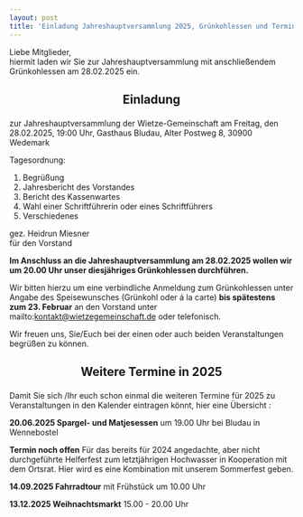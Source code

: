 ```yaml
---
layout: post
title: 'Einladung Jahreshauptversammlung 2025, Grünkohlessen und Termine'
---
```


Liebe Mitglieder,  
hiermit laden wir Sie zur Jahreshauptversammlung mit anschließendem Grünkohlessen am 28.02.2025 ein.
  
  
<h2><p align="center">Einladung</p></h2>
zur Jahreshauptversammlung der Wietze-Gemeinschaft
am Freitag, den 28.02.2025, 19:00 Uhr,
Gasthaus Bludau, Alter Postweg 8, 30900 Wedemark
  
Tagesordnung:
1.	Begrüßung
2.	Jahresbericht des Vorstandes
3.	Bericht des Kassenwartes
4.	Wahl einer Schriftführerin oder eines Schriftführers
5.	Verschiedenes

gez. Heidrun Miesner  
für den Vorstand  




    



      
**Im Anschluss an die Jahreshauptversammlung am 28.02.2025 wollen wir um
20.00 Uhr unser diesjähriges Grünkohlessen durchführen.**

  
Wir bitten hierzu um eine verbindliche Anmeldung zum Grünkohlessen unter Angabe des Speisewunsches (Grünkohl oder á la carte) **bis spätestens zum 23. Februar** 
an den Vorstand unter   mailto:kontakt@wietzegemeinschaft.de   oder telefonisch.
  
  
Wir freuen uns, Sie/Euch bei der einen oder auch beiden Veranstaltungen begrüßen zu können.
  
  
  
<h2><p align="center">Weitere Termine in 2025</p></h2>
  
Damit Sie sich /Ihr euch schon einmal die weiteren Termine für 2025 zu Veranstaltungen in den Kalender eintragen könnt, hier eine Übersicht :
  
**20.06.2025	Spargel- und Matjesessen** um 19.00 Uhr bei Bludau in Wennebostel


**Termin noch offen**  Für das bereits für 2024 angedachte, aber nicht durchgeführte Helferfest zum letztjährigen Hochwasser in Kooperation mit dem Ortsrat. 
Hier wird es eine Kombination mit unserem Sommerfest geben.
  
  
**14.09.2025	Fahrradtour** mit Frühstück um 10.00 Uhr

**13.12.2025 	Weihnachtsmarkt** 15.00 - 20.00 Uhr 

